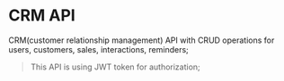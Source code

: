 # CRM API

CRM(customer relationship management) API with CRUD operations for users, customers, sales, interactions, reminders;

> This API is using JWT token for authorization;
